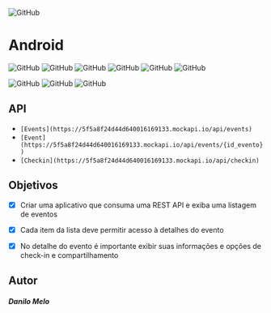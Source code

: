 ![GitHub](https://img.shields.io/badge/status-desenvolvimento-orange?style=for-the-badge)
# Android

![GitHub](https://img.shields.io/badge/squareup-retrofit%3A2.9.0-green?style=for-the-badge) ![GitHub](https://img.shields.io/badge/squareup-converter--gson%3A2.9.0-green?style=for-the-badge) ![GitHub](https://img.shields.io/badge/squareup-adapter--rxjava%3A2.4.0-green?style=for-the-badge) ![GitHub](https://img.shields.io/badge/google-firebase--bom%3A30.1.0-green?style=for-the-badge) ![GitHub](https://img.shields.io/badge/google-firebase--analytics%3A21.0.0-green?style=for-the-badge) ![GitHub](https://img.shields.io/badge/airbnb-lottie%3A3.7.0-green?style=for-the-badge)


![GitHub](https://img.shields.io/badge/android-minSdk%2019-blue?style=for-the-badge)
![GitHub](https://img.shields.io/badge/android-targetSdk%2032-blue?style=for-the-badge)
![GitHub](https://img.shields.io/badge/android-material%3A1.6.1-yellow?style=for-the-badge)

## API

- `` [Events](https://5f5a8f24d44d640016169133.mockapi.io/api/events) ``
- `` [Event](https://5f5a8f24d44d640016169133.mockapi.io/api/events/{id_evento}) ``
- `` [Checkin](https://5f5a8f24d44d640016169133.mockapi.io/api/checkin) ``

## Objetivos

- [x] Criar uma aplicativo que consuma uma REST API e exiba uma listagem de eventos
- [x] Cada item da lista deve permitir acesso à detalhes do evento
- [x] No detalhe do evento é importante exibir suas informações e opções de check-in e compartilhamento


## Autor

##### Danilo Melo